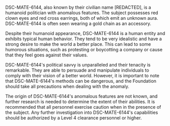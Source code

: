 DSC-MATE-6144, also known by their civilian name [REDACTED], is a humanoid politician with anomalous features. The subject possesses red clown eyes and red cross earrings, both of which emit an unknown aura. DSC-MATE-6144 is often seen wearing a gold chain as an accessory. 

Despite their humanoid appearance, DSC-MATE-6144 is a human entity and exhibits typical human behavior. They tend to be very idealistic and have a strong desire to make the world a better place. This can lead to some humorous situations, such as protesting or boycotting a company or cause that they feel goes against their values. 

DSC-MATE-6144's political savvy is unparalleled and their tenacity is remarkable. They are able to persuade and manipulate individuals to comply with their vision of a better world. However, it is important to note that DSC-MATE-6144's methods can be dangerous, and the Foundation should take all precautions when dealing with the anomaly. 

The origin of DSC-MATE-6144's anomalous features are not known, and further research is needed to determine the extent of their abilities. It is recommended that all personnel exercise caution when in the presence of the subject. Any further investigation into DSC-MATE-6144's capabilities should be authorized by a Level 4 clearance personnel or higher.